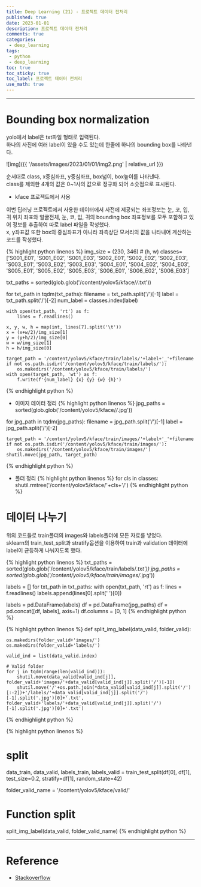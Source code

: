 ```yaml
---
title: Deep Learning (21) - 프로젝트 데이터 전처리
published: true
date: 2023-01-01
description: 프로젝트 데이터 전처리
comments: true
categories:
 - deep_learning
tags:
 - python
 - deep_learning
toc: true
toc_sticky: true
toc_label: 프로젝트 데이터 전처리
use_math: true
---
```

---
# Bounding box normalization

yolo에서 label은 txt파일 형태로 입력된다.  
하나의 사진에 여러 label이 있을 수도 있는데 한줄에 하나의 bounding box를 나타낸다.  

![img]({{ '/assets/images/2023/01/01/img2.png' | relative_url }})

순서대로 class, x중심좌표, y중심좌표, box넓이, box높이를 나타낸다.  
class를 제외한 4개의 값은 0~1사의 값으로 정규화 되어 소숫점으로 표시된다.

* kface 프로젝트에서 사용

이번 딥러닝 프로젝트에서 사용한 데이터에서 사전에 제공되는 좌표정보는 눈, 코, 입, 귀 위치 좌표와 얼굴전체, 눈, 코, 입, 귀의 bounding box 좌표정보를 모두 포함하고 있어 정보를 추출하여 따로 label 파일을 작성했다.  
x, y좌표값 또한 box의 중심좌표가 아니라 좌측상단 모서리의 값을 나타내어 계산하는 코드를 작성했다.

{% highlight python linenos %}
img_size = (230, 346) # (h, w)
classes=['S001_E01', 'S001_E02', 'S001_E03', 'S002_E01', 'S002_E02', 'S002_E03',
         'S003_E01', 'S003_E02', 'S003_E03', 'S004_E01', 'S004_E02', 'S004_E03',
         'S005_E01', 'S005_E02', 'S005_E03', 'S006_E01', 'S006_E02', 'S006_E03']

txt_paths = sorted(glob.glob('/content/yolov5/kface/*/*.txt'))

for txt_path in tqdm(txt_paths):
    filename = txt_path.split('/')[-1]
    label = txt_path.split('/')[-2]
    num_label = classes.index(label)

    with open(txt_path, 'rt') as f:
        lines = f.readlines()

    x, y, w, h = map(int, lines[7].split('\t'))
    x = (x+w/2)/img_size[1]
    y = (y+h/2)/img_size[0]
    w = w/img_size[1]
    h = h/img_size[0]

    target_path = '/content/yolov5/kface/train/labels/'+label+'_'+filename
    if not os.path.isdir('/content/yolov5/kface/train/labels/'):
        os.makedirs('/content/yolov5/kface/train/labels/')
    with open(target_path, 'wt') as f:
        f.write(f'{num_label} {x} {y} {w} {h}')
{% endhighlight python %}

* 이미지 데이터 정리
{% highlight python linenos %}
jpg_paths = sorted(glob.glob('/content/yolov5/kface/*/*.jpg'))

for jpg_path in tqdm(jpg_paths):
    filename = jpg_path.split('/')[-1]
    label = jpg_path.split('/')[-2]

    target_path = '/content/yolov5/kface/train/images/'+label+'_'+filename
    if not os.path.isdir('/content/yolov5/kface/train/images/'):
        os.makedirs('/content/yolov5/kface/train/images/')
    shutil.move(jpg_path, target_path)
{% endhighlight python %}

* 폴더 정리
{% highlight python linenos %}
for cls in classes:
    shutil.rmtree('/content/yolov5/kface/'+cls+'/')
{% endhighlight python %}

# 데이터 나누기
위의 코드들로 train폴더의 images와 labels폴더에 모든 자료를 넣었다.  
sklearn의 train_test_split과 stratify옵션을 이용하여 train과 validation 데이터에 label이 균등하게 나눠지도록 했다.

{% highlight python linenos %}
txt_paths = sorted(glob.glob('/content/yolov5/kface/train/labels/*.txt'))
jpg_paths = sorted(glob.glob('/content/yolov5/kface/train/images/*.jpg'))

labels = []
for txt_path in txt_paths:
    with open(txt_path, 'rt') as f:
        lines = f.readlines()
    labels.append(lines[0].split(' ')[0])

labels = pd.DataFrame(labels)
df = pd.DataFrame(jpg_paths)
df = pd.concat([df, labels], axis=1)
df.columns = [0, 1]
{% endhighlight python %}

{% highlight python linenos %}
def split_img_label(data_valid, folder_valid):
    
    os.makedirs(folder_valid+'images/')
    os.makedirs(folder_valid+'labels/')

    valid_ind = list(data_valid.index)

    # Valid folder
    for j in tqdm(range(len(valid_ind))):
        shutil.move(data_valid[valid_ind[j]], folder_valid+'images/'+data_valid[valid_ind[j]].split('/')[-1])
        shutil.move('/'+os.path.join(*data_valid[valid_ind[j]].split('/')[:-2])+'/labels/'+data_valid[valid_ind[j]].split('/')[-1].split('.jpg')[0]+'.txt', folder_valid+'labels/'+data_valid[valid_ind[j]].split('/')[-1].split('.jpg')[0]+'.txt')
{% endhighlight python %}

{% highlight python linenos %}
# split
data_train, data_valid, labels_train, labels_valid = train_test_split(df[0], df[1], test_size=0.2, stratify=df[1], random_state=42)

folder_valid_name = '/content/yolov5/kface/valid/'

# Function split
split_img_label(data_valid, folder_valid_name)
{% endhighlight python %}

---
# Reference
* [Stackoverflow](https://stackoverflow.com/questions/56115874/how-to-convert-bounding-box-x1-y1-x2-y2-to-yolo-style-x-y-w-h)